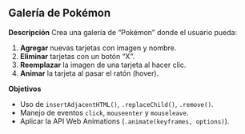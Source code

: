 ## Galería de Pokémon

**Descripción**
Crea una galería de “Pokémon” donde el usuario pueda:

1. **Agregar** nuevas tarjetas con imagen y nombre.
2. **Eliminar** tarjetas con un botón “X”.
3. **Reemplazar** la imagen de una tarjeta al hacer clic.
4. **Animar** la tarjeta al pasar el ratón (hover).

**Objetivos**

- Uso de `insertAdjacentHTML()`, `.replaceChild()`, `.remove()`.
- Manejo de eventos `click`, `mouseenter` y `mouseleave`.
- Aplicar la API Web Animations (`.animate(keyframes, options)`).